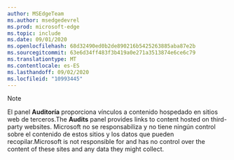 ```yaml
---
author: MSEdgeTeam
ms.author: msedgedevrel
ms.prod: microsoft-edge
ms.topic: include
ms.date: 09/01/2020
ms.openlocfilehash: 68d32490ed0b2de890216b5425263885aba87e2b
ms.sourcegitcommit: 63e6d34ff483f3b419a0e271a3513874e6ce6c79
ms.translationtype: MT
ms.contentlocale: es-ES
ms.lasthandoff: 09/02/2020
ms.locfileid: "10993445"
---
```

> [!NOTE]
> <span data-ttu-id="f32d2-101">El panel **Auditoría** proporciona vínculos a contenido hospedado en sitios web de terceros.</span><span class="sxs-lookup"><span data-stu-id="f32d2-101">The **Audits** panel provides links to content hosted on third-party websites.</span></span>  <span data-ttu-id="f32d2-102">Microsoft no se responsabiliza y no tiene ningún control sobre el contenido de estos sitios y los datos que pueden recopilar.</span><span class="sxs-lookup"><span data-stu-id="f32d2-102">Microsoft is not responsible for and has no control over the content of these sites and any data they might collect.</span></span>  
> 

<!-- image links -->  

<!-- links -->  
